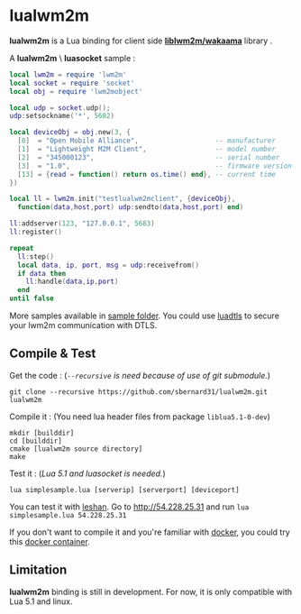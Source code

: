 lualwm2m
=======

**lualwm2m** is a Lua binding for client side [**liblwm2m/wakaama**](https://github.com/eclipse/wakaama) library .


A **lualwm2m** \ **luasocket** sample :
``` lua
local lwm2m = require 'lwm2m'
local socket = require 'socket'
local obj = require 'lwm2mobject'

local udp = socket.udp();
udp:setsockname('*', 5682)

local deviceObj = obj.new(3, {
  [0]  = "Open Mobile Alliance",                   -- manufacturer
  [1]  = "Lightweight M2M Client",                 -- model number
  [2]  = "345000123",                              -- serial number
  [3]  = "1.0",                                    -- firmware version
  [13] = {read = function() return os.time() end}, -- current time
})

local ll = lwm2m.init("testlualwm2mclient", {deviceObj},
  function(data,host,port) udp:sendto(data,host,port) end)

ll:addserver(123, "127.0.0.1", 5683)
ll:register()

repeat
  ll:step()
  local data, ip, port, msg = udp:receivefrom()
  if data then
    ll:handle(data,ip,port)
  end
until false
```
More samples available in [sample folder](https://github.com/sbernard31/lualwm2m/tree/master/sample).
You could use [luadtls](https://github.com/sbernard31/luadtls) to secure your lwm2m communication with DTLS.


Compile & Test
--------------
Get the code : (*`--recursive` is need because of use of git submodule.*)
```
git clone --recursive https://github.com/sbernard31/lualwm2m.git lualwm2m
```


Compile it : (You need lua header files from package `liblua5.1-0-dev`)
```
mkdir [builddir]
cd [builddir]
cmake [lualwm2m source directory]
make
```

Test it : (*Lua 5.1 and luasocket is needed.*)
```
lua simplesample.lua [serverip] [serverport] [deviceport]
```
You can test it with [leshan](https://github.com/jvermillard/leshan).
Go to http://54.228.25.31 and run `lua simplesample.lua 54.228.25.31`

If you don't want to compile it and you're familiar with [docker](https://www.docker.com/), you could try this [docker container](https://github.com/jvermillard/containers/tree/master/lualwm2m).


Limitation
----------
**lualwm2m** binding is still in development.
For now, it is only compatible with Lua 5.1 and linux.
